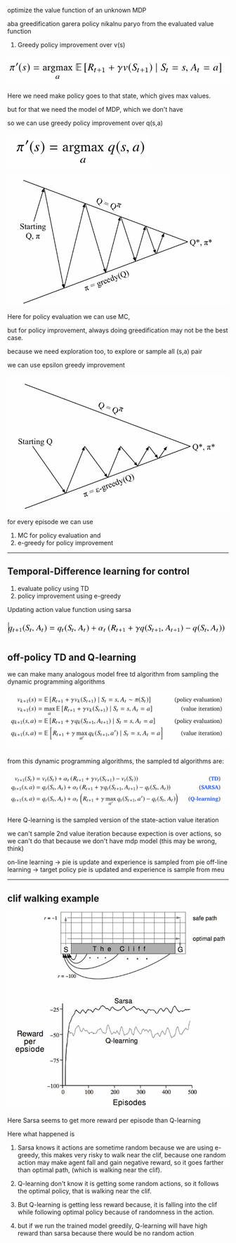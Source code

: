 optimize the value function of an unknown MDP

aba greedification garera policy nikalnu paryo from the evaluated value function

1. Greedy policy improvement over v(s)

![alt text](image.png)

Here we need make policy goes to that state, which gives max values.

but for that we need the model of MDP, which we don't have

so we can use greedy policy improvement over q(s,a)

![alt text](image-1.png)

![alt text](image-2.png)

Here for policy evaluation we can use MC,

but for policy improvement, always doing greedification may not be the best case. 

because we need exploration too, to explore or sample all (s,a) pair

we can use epsilon greedy improvement

![alt text](image-3.png)

for every episode we can use
1. MC for policy evaluation and
2. e-greedy for policy improvement

---

## Temporal-Difference learning for control

1. evaluate policy using TD
2. policy improvement using e-greedy

Updating action value function using sarsa

![alt text](image-4.png)



## off-policy TD and Q-learning

we can make many analogous model free td algorithm from sampling the dynamic programming algorithms

![alt text](image-5.png)

from this dynamic programming algorithms, the sampled td algorithms are:

![alt text](image-6.png)

Here Q-learning is the sampled version of the state-action value iteration

we can't sample 2nd value iteration because expection is over actions, so we can't do that because we don't have mdp model (this may be wrong, think)

on-line learning -> pie is update and experience is sampled from pie
off-line learning -> target policy pie is updated and experience is sample from meu


---

## clif walking example

![alt text](image-7.png)

Here Sarsa seems to get more reward per episode than Q-learning

Here what happened is
1. Sarsa knows it actions are sometime random because we are using e-greedy, this makes very risky to walk near the clif, because one random action may make agent fall and gain negative reward, so it goes farther than optimal path, (which is walking near the clif). 

2. Q-learning don't know it is getting some random actions, so it follows the optimal policy, that is walking near the clif. 

3. But Q-learning is getting less reward because, it is falling into the clif while following optimal policy because of randomness in the action. 

4. but if we run the trained model greedily, Q-learning will have high reward than sarsa because there would be no random action


